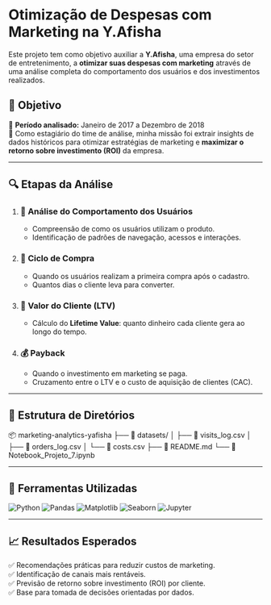 # Otimização de Despesas com Marketing na Y.Afisha

Este projeto tem como objetivo auxiliar a **Y.Afisha**, uma empresa do setor de entretenimento, a **otimizar suas despesas com marketing** através de uma análise completa do comportamento dos usuários e dos investimentos realizados.

## 🧠 Objetivo

📅 **Período analisado:** Janeiro de 2017 a Dezembro de 2018  
💼 Como estagiário do time de análise, minha missão foi extrair insights de dados históricos para otimizar estratégias de marketing e **maximizar o retorno sobre investimento (ROI)** da empresa.

---

## 🔍 Etapas da Análise

1. ### 📱 Análise do Comportamento dos Usuários
   - Compreensão de como os usuários utilizam o produto.
   - Identificação de padrões de navegação, acessos e interações.

2. ### 🛒 Ciclo de Compra
   - Quando os usuários realizam a primeira compra após o cadastro.
   - Quantos dias o cliente leva para converter.

3. ### 💸 Valor do Cliente (LTV)
   - Cálculo do **Lifetime Value**: quanto dinheiro cada cliente gera ao longo do tempo.

4. ### 💰 Payback
   - Quando o investimento em marketing se paga.
   - Cruzamento entre o LTV e o custo de aquisição de clientes (CAC).

---

## 📁 Estrutura de Diretórios
📦 marketing-analytics-yafisha
├── 📁 datasets/
│ ├── 📄 visits_log.csv
│ ├── 📄 orders_log.csv
│ └── 📄 costs.csv
├── 📄 README.md
└── 📄 Notebook_Projeto_7.ipynb

---

## 🧰 Ferramentas Utilizadas

![Python](https://img.shields.io/badge/-Python-3776AB?style=for-the-badge&logo=python&logoColor=white)
![Pandas](https://img.shields.io/badge/-Pandas-150458?style=for-the-badge&logo=pandas)
![Matplotlib](https://img.shields.io/badge/-Matplotlib-11557c?style=for-the-badge&logo=matplotlib)
![Seaborn](https://img.shields.io/badge/-Seaborn-6B6B6B?style=for-the-badge)
![Jupyter](https://img.shields.io/badge/-Jupyter-F37626?style=for-the-badge&logo=jupyter&logoColor=white)

---

## 📈 Resultados Esperados

✅ Recomendações práticas para reduzir custos de marketing.  
✅ Identificação de canais mais rentáveis.  
✅ Previsão de retorno sobre investimento (ROI) por cliente.  
✅ Base para tomada de decisões orientadas por dados.
